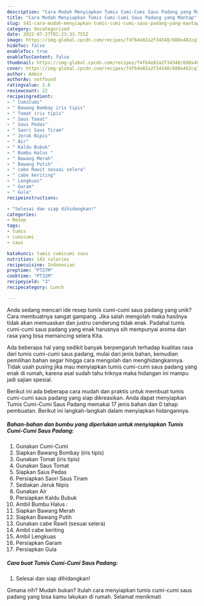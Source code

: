 ```yaml
---
description: "Cara Mudah Menyiapkan Tumis Cumi-Cumi Saus Padang yang Mantap"
title: "Cara Mudah Menyiapkan Tumis Cumi-Cumi Saus Padang yang Mantap"
slug: 541-cara-mudah-menyiapkan-tumis-cumi-cumi-saus-padang-yang-mantap
category: Uncategorized
date: 2022-07-27T01:23:33.755Z
image: https://img-global.cpcdn.com/recipes/f4f64e82a2f34348/680x482cq70/tumis-cumi-cumi-saus-padang-foto-resep-utama.jpg
hideToc: false
enableToc: true
enableTocContent: false
thumbnail: https://img-global.cpcdn.com/recipes/f4f64e82a2f34348/680x482cq70/tumis-cumi-cumi-saus-padang-foto-resep-utama.jpg
cover: https://img-global.cpcdn.com/recipes/f4f64e82a2f34348/680x482cq70/tumis-cumi-cumi-saus-padang-foto-resep-utama.jpg
author: Admin
authorAv: notfound
ratingvalue: 3.6
reviewcount: 22
recipeingredient:
- " CumiCumi"
- " Bawang Bombay iris tipis"
- " Tomat iris tipis"
- " Saus Tomat"
- " Saus Pedas"
- " Saori Saus Tiram"
- " Jeruk Nipis"
- " Air"
- " Kaldu Bubuk"
- " Bumbu Halus "
- " Bawang Merah"
- " Bawang Putih"
- " cabe Rawit sesuai selera"
- " cabe keriting"
- " Lengkuas"
- " Garam"
- " Gula"
recipeinstructions:

- "Selesai dan siap dihidangkan!"
categories:
- Resep
tags:
- tumis
- cumicumi
- saus

katakunci: tumis cumicumi saus 
nutrition: 143 calories
recipecuisine: Indonesian
preptime: "PT27M"
cooktime: "PT32M"
recipeyield: "3"
recipecategory: Lunch

---
```





Anda sedang mencari ide resep tumis cumi-cumi saus padang yang unik? Cara membuatnya sangat gampang. Jika salah mengolah maka hasilnya tidak akan memuaskan dan justru cenderung tidak enak. Padahal tumis cumi-cumi saus padang yang enak harusnya sih mempunyai aroma dan rasa yang bisa memancing selera Kita.







Ada beberapa hal yang sedikit banyak berpengaruh terhadap kualitas rasa dari tumis cumi-cumi saus padang, mulai dari jenis bahan, kemudian pemilihan bahan segar hingga cara mengolah dan menghidangkannya. Tidak usah pusing jika mau menyiapkan tumis cumi-cumi saus padang yang enak di rumah, karena asal sudah tahu triknya maka hidangan ini mampu jadi sajian spesial.






Berikut ini ada beberapa cara mudah dan praktis untuk membuat tumis cumi-cumi saus padang yang siap dikreasikan. Anda dapat menyiapkan Tumis Cumi-Cumi Saus Padang memakai 17 jenis bahan dan 0 tahap pembuatan. Berikut ini langkah-langkah dalam menyiapkan hidangannya.

<!--inarticleads1-->

##### Bahan-bahan dan bumbu yang diperlukan untuk menyiapkan Tumis Cumi-Cumi Saus Padang:

1. Gunakan  Cumi-Cumi
1. Siapkan  Bawang Bombay (iris tipis)
1. Gunakan  Tomat (iris tipis)
1. Gunakan  Saus Tomat
1. Siapkan  Saus Pedas
1. Persiapkan  Saori Saus Tiram
1. Sediakan  Jeruk Nipis
1. Gunakan  Air
1. Persiapkan  Kaldu Bubuk
1. Ambil  Bumbu Halus :
1. Siapkan  Bawang Merah
1. Siapkan  Bawang Putih
1. Gunakan  cabe Rawit (sesuai selera)
1. Ambil  cabe keriting
1. Ambil  Lengkuas
1. Persiapkan  Garam
1. Persiapkan  Gula




<!--inarticleads2-->

##### Cara buat Tumis Cumi-Cumi Saus Padang:


1. Selesai dan siap dihidangkan!



Gimana nih? Mudah bukan? Itulah cara menyiapkan tumis cumi-cumi saus padang yang bisa kamu lakukan di rumah. Selamat menikmati
